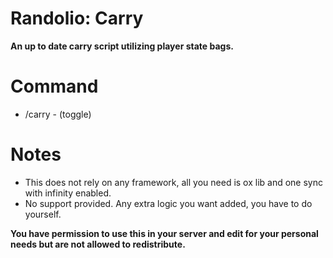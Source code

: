 # Randolio: Carry

**An up to date carry script utilizing player state bags.**

# Command
- /carry - (toggle)

# Notes
- This does not rely on any framework, all you need is ox lib and one sync with infinity enabled.
- No support provided. Any extra logic you want added, you have to do yourself.

**You have permission to use this in your server and edit for your personal needs but are not allowed to redistribute.**
